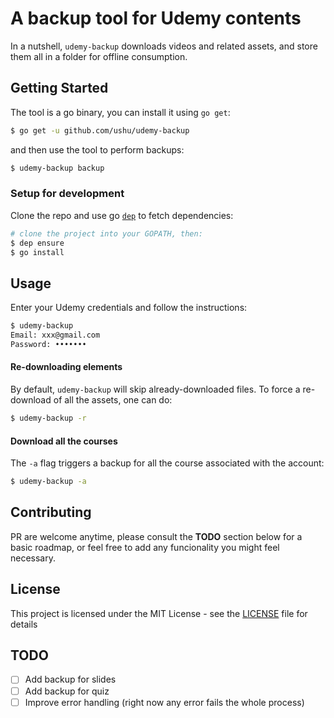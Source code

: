 # A backup tool for Udemy contents

In a nutshell, `udemy-backup` downloads videos and related assets, and store them all in a folder for offline consumption.

## Getting Started

The tool is a go binary, you can install it using `go get`:

```sh
$ go get -u github.com/ushu/udemy-backup
```

and then use the tool to perform backups:

```sh
$ udemy-backup backup
```

### Setup for development

Clone the repo and use go [`dep`](https://github.com/golang/dep) to fetch dependencies:

```sh
# clone the project into your GOPATH, then:
$ dep ensure
$ go install
```

## Usage

Enter your Udemy credentials and follow the instructions:

```sh
$ udemy-backup 
Email: xxx@gmail.com
Password: •••••••
```

#### Re-downloading elements

By default, `udemy-backup` will skip already-downloaded files. To force a re-download of all the assets, one can do:

```sh
$ udemy-backup -r
```

#### Download all the courses

The `-a` flag triggers a backup for all the course associated with the account:

```sh
$ udemy-backup -a
```

## Contributing

PR are welcome anytime, please consult the **TODO** section below for a basic roadmap, or feel free to add any funcionality you might feel necessary.

## License

This project is licensed under the MIT License - see the [LICENSE](LICENSE) file for details

## TODO

* [ ] Add backup for slides
* [ ] Add backup for quiz
* [ ] Improve error handling (right now any error fails the whole process)
